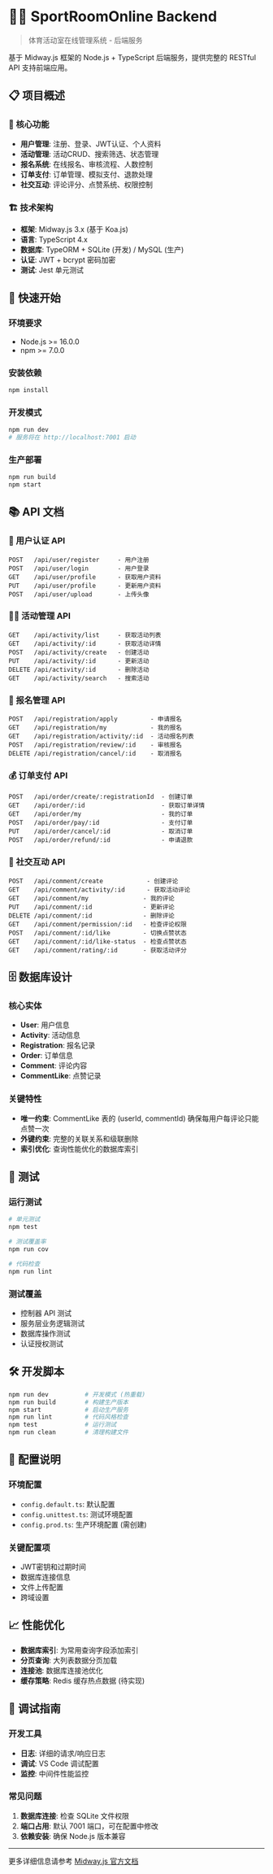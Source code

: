# 🏃‍♂️ SportRoomOnline Backend

> 体育活动室在线管理系统 - 后端服务

基于 Midway.js 框架的 Node.js + TypeScript 后端服务，提供完整的 RESTful API 支持前端应用。

## 📋 项目概述

### 🎯 核心功能
- **用户管理**: 注册、登录、JWT认证、个人资料
- **活动管理**: 活动CRUD、搜索筛选、状态管理
- **报名系统**: 在线报名、审核流程、人数控制
- **订单支付**: 订单管理、模拟支付、退款处理
- **社交互动**: 评论评分、点赞系统、权限控制

### 🏗️ 技术架构
- **框架**: Midway.js 3.x (基于 Koa.js)
- **语言**: TypeScript 4.x
- **数据库**: TypeORM + SQLite (开发) / MySQL (生产)
- **认证**: JWT + bcrypt 密码加密
- **测试**: Jest 单元测试

## 🚀 快速开始

### 环境要求
- Node.js >= 16.0.0
- npm >= 7.0.0

### 安装依赖
```bash
npm install
```

### 开发模式
```bash
npm run dev
# 服务将在 http://localhost:7001 启动
```

### 生产部署
```bash
npm run build
npm start
```

## 📚 API 文档

### 🔐 用户认证 API
```
POST   /api/user/register     - 用户注册
POST   /api/user/login        - 用户登录
GET    /api/user/profile      - 获取用户资料
PUT    /api/user/profile      - 更新用户资料
POST   /api/user/upload       - 上传头像
```

### 🏃‍♂️ 活动管理 API
```
GET    /api/activity/list     - 获取活动列表
GET    /api/activity/:id      - 获取活动详情
POST   /api/activity/create   - 创建活动
PUT    /api/activity/:id      - 更新活动
DELETE /api/activity/:id      - 删除活动
GET    /api/activity/search   - 搜索活动
```

### 📝 报名管理 API
```
POST   /api/registration/apply         - 申请报名
GET    /api/registration/my            - 我的报名
GET    /api/registration/activity/:id  - 活动报名列表
POST   /api/registration/review/:id    - 审核报名
DELETE /api/registration/cancel/:id    - 取消报名
```

### 💰 订单支付 API
```
POST   /api/order/create/:registrationId  - 创建订单
GET    /api/order/:id                     - 获取订单详情
GET    /api/order/my                      - 我的订单
POST   /api/order/pay/:id                 - 支付订单
PUT    /api/order/cancel/:id              - 取消订单
POST   /api/order/refund/:id              - 申请退款
```

### 💬 社交互动 API
```
POST   /api/comment/create            - 创建评论
GET    /api/comment/activity/:id      - 获取活动评论
GET    /api/comment/my               - 我的评论
PUT    /api/comment/:id              - 更新评论
DELETE /api/comment/:id              - 删除评论
GET    /api/comment/permission/:id   - 检查评论权限
POST   /api/comment/:id/like         - 切换点赞状态
GET    /api/comment/:id/like-status  - 检查点赞状态
GET    /api/comment/rating/:id       - 获取活动评分
```

## 🗄️ 数据库设计

### 核心实体
- **User**: 用户信息
- **Activity**: 活动信息
- **Registration**: 报名记录
- **Order**: 订单信息
- **Comment**: 评论内容
- **CommentLike**: 点赞记录

### 关键特性
- **唯一约束**: CommentLike 表的 (userId, commentId) 确保每用户每评论只能点赞一次
- **外键约束**: 完整的关联关系和级联删除
- **索引优化**: 查询性能优化的数据库索引

## 🧪 测试

### 运行测试
```bash
# 单元测试
npm test

# 测试覆盖率
npm run cov

# 代码检查
npm run lint
```

### 测试覆盖
- 控制器 API 测试
- 服务层业务逻辑测试
- 数据库操作测试
- 认证授权测试

## 🛠️ 开发脚本

```bash
npm run dev          # 开发模式 (热重载)
npm run build        # 构建生产版本
npm start            # 启动生产服务
npm run lint         # 代码风格检查
npm test             # 运行测试
npm run clean        # 清理构建文件
```

## 🔧 配置说明

### 环境配置
- `config.default.ts`: 默认配置
- `config.unittest.ts`: 测试环境配置
- `config.prod.ts`: 生产环境配置 (需创建)

### 关键配置项
- JWT密钥和过期时间
- 数据库连接信息
- 文件上传配置
- 跨域设置

## 📈 性能优化

- **数据库索引**: 为常用查询字段添加索引
- **分页查询**: 大列表数据分页加载
- **连接池**: 数据库连接池优化
- **缓存策略**: Redis 缓存热点数据 (待实现)

## 🐛 调试指南

### 开发工具
- **日志**: 详细的请求/响应日志
- **调试**: VS Code 调试配置
- **监控**: 中间件性能监控

### 常见问题
1. **数据库连接**: 检查 SQLite 文件权限
2. **端口占用**: 默认 7001 端口，可在配置中修改
3. **依赖安装**: 确保 Node.js 版本兼容

---

更多详细信息请参考 [Midway.js 官方文档](https://midwayjs.org)
